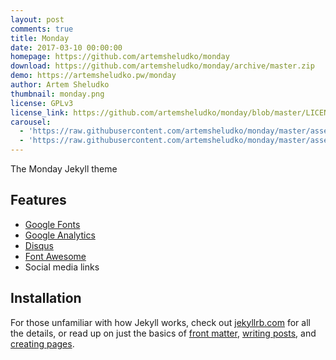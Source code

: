 ```yaml
---
layout: post
comments: true
title: Monday
date: 2017-03-10 00:00:00
homepage: https://github.com/artemsheludko/monday
download: https://github.com/artemsheludko/monday/archive/master.zip
demo: https://artemsheludko.pw/monday
author: Artem Sheludko
thumbnail: monday.png
license: GPLv3
license_link: https://github.com/artemsheludko/monday/blob/master/LICENSE
carousel:
  - 'https://raw.githubusercontent.com/artemsheludko/monday/master/assets/img/documentation/dark.png'
  - 'https://raw.githubusercontent.com/artemsheludko/monday/master/assets/img/documentation/light.png'
---
```


The Monday Jekyll theme

## Features

* [Google Fonts](https://fonts.google.com/)
* [Google Analytics](https://analytics.google.com/analytics/web/)
* [Disqus](https://disqus.com/)
* [Font Awesome](https://fontawesome.io/)
* Social media links

## Installation

For those unfamiliar with how Jekyll works, check out [jekyllrb.com](https://jekyllrb.com/) for all the details, or read up on just the basics of [front matter](https://jekyllrb.com/docs/frontmatter/), [writing posts](https://jekyllrb.com/docs/posts/), and [creating pages](https://jekyllrb.com/docs/pages/).
